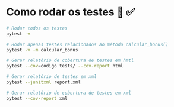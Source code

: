 # Como rodar os testes :test_tube: :white_check_mark:

```bash
# Rodar todos os testes
pytest -v

# Rodar apenas testes relacionados ao método calcular_bonus()
pytest -v -m calcular_bonus

# Gerar relatório de cobertura de testes em hmtl
pytest --cov=codigo tests/ --cov-report html

# Gerar relatório de testes em xml
pytest --junitxml report.xml

# Gerar relatório de cobertura de testes em xml
pytest --cov-report xml
```
